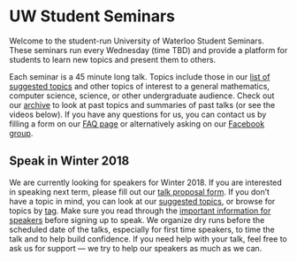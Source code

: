 # UW Student Seminars

Welcome to the student-run University of Waterloo Student Seminars. These seminars run every
Wednesday (time TBD) and provide a platform for students to learn new topics and present
them to others.

Each seminar is a 45 minute long talk. Topics include those in our [list of suggested
topics](/potential-topics/) and other topics of interest to a general mathematics, computer
science, science, or other undergraduate audience. Check out our [archive](/archive/) to
look at past topics and summaries of past talks (or see the videos below). If you have any
questions for us, you can contact us by filling a form on our [FAQ page](/faq/) or
alternatively asking on our [Facebook
group](https://www.facebook.com/groups/334849026859566/).

## Speak in Winter 2018

We are currently looking for speakers for Winter 2018. If you are interested in speaking
next term, please fill out our [talk proposal form](/submit-talk/). If you don’t have a
topic in mind, you can look at our [suggested topics](/potential-topics/), or browse for
topics by [tag](/tag/). Make sure you read through the [important information for
speakers](/important-information/) before signing up to speak. We organize dry runs before
the scheduled date of the talks, especially for first time speakers, to time the talk and to
help build confidence. If you need help with your talk, feel free to ask us for support — we
try to help our speakers as much as we can.
